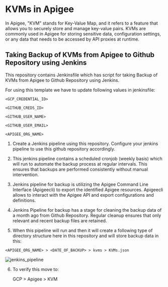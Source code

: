 # KVMs in Apigee

In Apigee, "KVM" stands for Key-Value Map, and it refers to a feature that allows you to securely store and manage key-value pairs. KVMs are commonly used in Apigee for storing sensitive data, configuration settings, or any data that needs to be accessed by API proxies at runtime.   

## Taking Backup of KVMs from Apigee to Github Repository using Jenkins

This repository contains Jenkinsfile which has script for taking Backup of KVMs from Apigee to Github Repository using Jenkins.

For using this template we have to update following values in  jenkinsfile:

`<GCP_CREDENTIAL_ID>`

`<GITHUB_CREDS_ID>`

`<GITHUB_USER_NAME>`

`<GITHUB_USER_EMAIL>`

`<APIGEE_ORG_NAME>`
            
1. Create a Jenkins pipeline using this repository. Configure your jenkins pipeline to use this github repository accordingly.

2. This jenkins pipeline contains a scheduled cronjob (weekly basis) which will run to automate the backup process at regular intervals. This ensures that backups are performed consistently without manual intervention.

3. Jenkins pipeline for backup is utilizing the Apigee Command Line Interface (Apigeecli) to export the identified Apigee resources. Apigeecli allows to interact with the Apigee API and export configurations and definitions.

4. Jenkins Pipeline for backup has a stage for cleaning the backup data of a month ago from Github Repository. Regular cleanup ensures that only relevant and recent backup files are retained.

5. When this pipeline will run and then it will create a following type of directory structure here in this repository and will store backup data in this:

`<APIGEE_ORG_NAME> > <DATE_OF_BACKUP> > kvms > KVMs.json`

![jenkins_pipeline](https://i.postimg.cc/jj6zzdg0/download-2.png)

6. To verify this move to:

   GCP > Apigee > KVM


